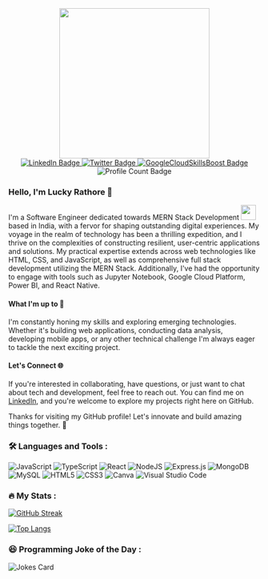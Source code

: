 <div id="header" align="center">
  <img src="https://media.giphy.com/media/v1.Y2lkPTc5MGI3NjExZGJiajZveHd3a3gzYzVzaXAyNDUyYXo2bTQwY3Bja2FtMmc0ODRhciZlcD12MV9pbnRlcm5hbF9naWZfYnlfaWQmY3Q9cw/paTz7UZbPfTZFRYnnB/giphy.gif" width="300"/>

  <div id="badges">
    <a href="https://www.linkedin.com/in/luckyrathore/">
      <img src="https://img.shields.io/badge/LinkedIn-darkblue?style=for-the-badge&logo=linkedin&logoColor=white" alt="LinkedIn Badge"/>
    </a>
    <a href="https://twitter.com/LuckyRathore911">
      <img src="https://img.shields.io/badge/Twitter-blue?style=for-the-badge&logo=twitter&logoColor=white" alt="Twitter Badge"/>
    </a>
    <a href="https://www.cloudskillsboost.google/public_profiles/3b17e1a3-54e9-4e91-9f43-f912614a6ae1">
      <img src="https://img.shields.io/badge/Google-yellow?style=for-the-badge&logo=google&logoColor=white" alt="GoogleCloudSkillsBoost Badge"/>
    </a>
    <img src="https://komarev.com/ghpvc/?username=LuckyRathore911&color=ff69b4&style=for-the-badge" alt="Profile Count Badge"/>
  </div>
</div>

### Hello, I'm Lucky Rathore 👋
I'm a Software Engineer dedicated towards MERN Stack Development <img src="https://media.giphy.com/media/u1WhXLjwgcXpHJBMRM/giphy.gif" width="30"> based in India, with a fervor for shaping outstanding digital experiences. My voyage in the realm of technology has been a thrilling expedition, and I thrive on the complexities of constructing resilient, user-centric applications and solutions. My practical expertise extends across web technologies like HTML, CSS, and JavaScript, as well as comprehensive full stack development utilizing the MERN Stack. Additionally, I've had the opportunity to engage with tools such as Jupyter Notebook, Google Cloud Platform, Power BI, and React Native.

#### What I'm up to 💼
I'm constantly honing my skills and exploring emerging technologies. Whether it's building web applications, conducting data analysis, developing mobile apps, or any other technical challenge I'm always eager to tackle the next exciting project.

#### Let's Connect 🌐
If you're interested in collaborating, have questions, or just want to chat about tech and development, feel free to reach out. You can find me on [LinkedIn](https://www.linkedin.com/in/luckyrathore/), and you're welcome to explore my projects right here on GitHub.

Thanks for visiting my GitHub profile! Let's innovate and build amazing things together. 🚀

### :hammer_and_wrench: Languages and Tools :

<div>

![JavaScript](https://img.shields.io/badge/javascript-%23323330.svg?style=for-the-badge&logo=javascript&logoColor=%23F7DF1E)
![TypeScript](https://img.shields.io/badge/typescript-%23007ACC.svg?style=for-the-badge&logo=typescript&logoColor=white)
![React](https://img.shields.io/badge/react-%2320232a.svg?style=for-the-badge&logo=react&logoColor=%2361DAFB)
![NodeJS](https://img.shields.io/badge/node.js-6DA55F?style=for-the-badge&logo=node.js&logoColor=white)
![Express.js](https://img.shields.io/badge/express.js-%23404d59.svg?style=for-the-badge&logo=express&logoColor=%2361DAFB)
![MongoDB](https://img.shields.io/badge/MongoDB-%234ea94b.svg?style=for-the-badge&logo=mongodb&logoColor=white)
![MySQL](https://img.shields.io/badge/mysql-%2300f.svg?style=for-the-badge&logo=mysql&logoColor=white)
![HTML5](https://img.shields.io/badge/html5-%23E34F26.svg?style=for-the-badge&logo=html5&logoColor=white)
![CSS3](https://img.shields.io/badge/css3-%231572B6.svg?style=for-the-badge&logo=css3&logoColor=white)
![Canva](https://img.shields.io/badge/Canva-%2300C4CC.svg?&style=for-the-badge&logo=Canva&logoColor=white)
![Visual Studio Code](https://img.shields.io/badge/VSCode-0078D4?style=for-the-badge&logo=visual%20studio%20code&logoColor=white)
  
</div>

### :fire: My Stats :
[![GitHub Streak](http://github-readme-streak-stats.herokuapp.com?user=LuckyRathore911&theme=dark&background=000000)](https://git.io/streak-stats)

[![Top Langs](https://github-readme-stats.vercel.app/api/top-langs/?username=LuckyRathore911&layout=compact&theme=vision-friendly-dark)](https://github.com/anuraghazra/github-readme-stats)

### :laughing: Programming Joke of the Day :
![Jokes Card](https://readme-jokes.vercel.app/api?hideBorder)
